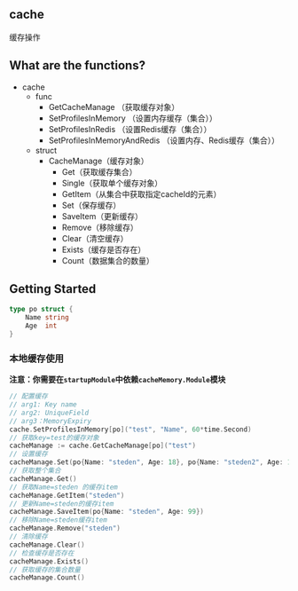 ## cache
缓存操作

## What are the functions?
* cache
  * func
      * GetCacheManage （获取缓存对象）
      * SetProfilesInMemory （设置内存缓存（集合））
      * SetProfilesInRedis （设置Redis缓存（集合））
      * SetProfilesInMemoryAndRedis （设置内存、Redis缓存（集合））
  * struct
    * CacheManage（缓存对象）
      * Get（获取缓存集合）
      * Single（获取单个缓存对象）
      * GetItem（从集合中获取指定cacheId的元素）
      * Set（保存缓存）
      * SaveItem（更新缓存）
      * Remove（移除缓存）
      * Clear（清空缓存）
      * Exists（缓存是否存在）
      * Count（数据集合的数量）

## Getting Started
```go
type po struct {
    Name string
    Age  int
}
```

### 本地缓存使用
**注意：你需要在`startupModule`中依赖`cacheMemory.Module`模块**
```go
// 配置缓存
// arg1: Key name
// arg2: UniqueField
// arg3：MemoryExpiry
cache.SetProfilesInMemory[po]("test", "Name", 60*time.Second)
// 获取key=test的缓存对象
cacheManage := cache.GetCacheManage[po]("test")
// 设置缓存
cacheManage.Set(po{Name: "steden", Age: 18}, po{Name: "steden2", Age: 19})
// 获取整个集合
cacheManage.Get()
// 获取Name=steden 的缓存item
cacheManage.GetItem("steden")
// 更新Name=steden的缓存item
cacheManage.SaveItem(po{Name: "steden", Age: 99})
// 移除Name=steden缓存item
cacheManage.Remove("steden")
// 清除缓存
cacheManage.Clear()
// 检查缓存是否存在
cacheManage.Exists()
// 获取缓存的集合数量
cacheManage.Count()
```
